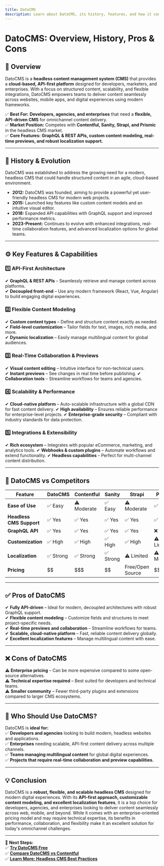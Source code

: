 ```yaml
---
title: DatoCMS  
description: Learn about DatoCMS, its history, features, and how it compares to other headless CMS platforms.
---
```


# **DatoCMS: Overview, History, Pros & Cons**

## **📌 Overview**  
DatoCMS is a **headless content management system (CMS)** that provides a **cloud-based, API-first platform** designed for developers, marketers, and enterprises. With a focus on structured content, scalability, and flexible integrations, DatoCMS empowers teams to deliver content seamlessly across websites, mobile apps, and digital experiences using modern frameworks.

✅ **Best For:** **Developers, agencies, and enterprises** that need a **flexible, API-driven CMS** for omnichannel content delivery.  
✅ **Market Position:** Competes with **Contentful, Sanity, Strapi, and Prismic** in the headless CMS market.  
✅ **Core Features:** **GraphQL & REST APIs, custom content modeling, real-time previews, and robust localization support.**

---

## **📜 History & Evolution**  
DatoCMS was established to address the growing need for a modern, headless CMS that could handle structured content in an agile, cloud-based environment.

- **2012:** DatoCMS was founded, aiming to provide a powerful yet user-friendly headless CMS for modern web projects.
- **2015:** Launched key features like custom content models and an intuitive visual editor.
- **2018:** Expanded API capabilities with GraphQL support and improved performance metrics.
- **2023-Present:** Continues to evolve with enhanced integrations, real-time collaboration features, and advanced localization options for global teams.

---

## **⚙️ Key Features & Capabilities**

### **1️⃣ API-First Architecture**  
✔ **GraphQL & REST APIs** – Seamlessly retrieve and manage content across platforms.  
✔ **Decoupled front-end** – Use any modern framework (React, Vue, Angular) to build engaging digital experiences.

### **2️⃣ Flexible Content Modeling**  
✔ **Custom content types** – Define and structure content exactly as needed.  
✔ **Field-level customization** – Tailor fields for text, images, rich media, and more.  
✔ **Dynamic localization** – Easily manage multilingual content for global audiences.

### **3️⃣ Real-Time Collaboration & Previews**  
✔ **Visual content editing** – Intuitive interface for non-technical users.  
✔ **Instant previews** – See changes in real time before publishing.
✔ **Collaboration tools** – Streamline workflows for teams and agencies.

### **4️⃣ Scalability & Performance**  
✔ **Cloud-native platform** – Auto-scalable infrastructure with a global CDN for fast content delivery.
✔ **High availability** – Ensures reliable performance for enterprise-level projects.
✔ **Enterprise-grade security** – Compliant with industry standards for data protection.

### **5️⃣ Integrations & Extensibility**  
✔ **Rich ecosystem** – Integrates with popular eCommerce, marketing, and analytics tools.
✔ **Webhooks & custom plugins** – Automate workflows and extend functionality.
✔ **Headless capabilities** – Perfect for multi-channel content distribution.

---

## **🔄 DatoCMS vs Competitors**

| Feature                  | DatoCMS    | Contentful | Sanity    | Strapi      | Prismic    |
|--------------------------|------------|------------|-----------|-------------|------------|
| **Ease of Use**          | ✅ Easy    | ⚠ Moderate | ✅ Easy   | ⚠ Moderate  | ✅ Easy    |
| **Headless CMS Support** | ✅ Yes     | ✅ Yes     | ✅ Yes    | ✅ Yes      | ✅ Yes     |
| **GraphQL API**          | ✅ Yes     | ✅ Yes     | ✅ Yes    | ✅ Yes      | ❌ No      |
| **Customization**        | ✅ High    | ✅ High    | ✅ High   | ✅ High     | ⚠ Limited |
| **Localization**         | ✅ Strong  | ✅ Strong  | ✅ Strong | ⚠ Limited  | ⚠ Moderate|
| **Pricing**              | $$         | $$$        | $$        | Free/Open Source | $$    |

---

## **✅ Pros of DatoCMS**  
✔ **Fully API-driven** – Ideal for modern, decoupled architectures with robust GraphQL support.  
✔ **Flexible content modeling** – Customize fields and structures to meet project-specific needs.  
✔ **Real-time previews and collaboration** – Streamline workflows for teams.  
✔ **Scalable, cloud-native platform** – Fast, reliable content delivery globally.  
✔ **Excellent localization features** – Manage multilingual content with ease.

---

## **❌ Cons of DatoCMS**  
⚠ **Enterprise pricing** – Can be more expensive compared to some open-source alternatives.  
⚠ **Technical expertise required** – Best suited for developers and technical teams.  
⚠ **Smaller community** – Fewer third-party plugins and extensions compared to larger CMS ecosystems.
  
---

## **🎯 Who Should Use DatoCMS?**  
DatoCMS is **ideal for:**  
✅ **Developers and agencies** looking to build modern, headless websites and applications.  
✅ **Enterprises** needing scalable, API-first content delivery across multiple channels.  
✅ **Teams managing multilingual content** for global digital experiences.  
✅ **Projects that require real-time collaboration and preview capabilities.**

---

## **💡 Conclusion**  
DatoCMS is a **robust, flexible, and scalable headless CMS** designed for modern digital experiences. With its **API-first approach, customizable content modeling, and excellent localization features**, it is a top choice for developers, agencies, and enterprises looking to deliver content seamlessly across web, mobile, and beyond. While it comes with an enterprise-oriented pricing model and may require technical expertise, its benefits in performance, collaboration, and flexibility make it an excellent solution for today's omnichannel challenges.

---

🚀 **Next Steps:**  
✅ **[Try DatoCMS Free](https://www.datocms.com/)**  
✅ **[Compare DatoCMS vs Contentful](#)**  
✅ **[Learn More: Headless CMS Best Practices](#)**

